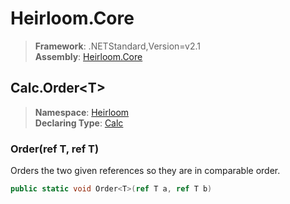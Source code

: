 # Heirloom.Core

> **Framework**: .NETStandard,Version=v2.1  
> **Assembly**: [Heirloom.Core][0]  

## Calc.Order\<T>

> **Namespace**: [Heirloom][0]  
> **Declaring Type**: [Calc][1]  

### Order<T>(ref T, ref T)

Orders the two given references so they are in comparable order.

```cs
public static void Order<T>(ref T a, ref T b)
```

[0]: ../../../Heirloom.Core.md
[1]: ../Calc.md

